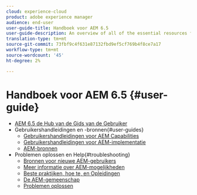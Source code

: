 ```yaml
---
cloud: experience-cloud
product: adobe experience manager
audience: end-user
user-guide-title: Handboek voor AEM 6.5
user-guide-description: An overview of all of the essential resources for understanding, installing, managing, and using AEM 6.5
translation-type: tm+mt
source-git-commit: 73fbf9c4f631e87132fbd9ef5cf769b4f8ce7a17
workflow-type: tm+mt
source-wordcount: '45'
ht-degree: 2%

---
```



# Handboek voor AEM 6.5 {#user-guide}

+ [AEM 6.5 de Hub van de Gids van de Gebruiker](home.md)
+ Gebruikershandleidingen en -bronnen{#user-guides}
   + [Gebruikershandleidingen voor AEM Capabilities](capabilities.md)
   + [Gebruikershandleidingen voor AEM-implementatie](implementation.md)
   + [AEM-bronnen](resources.md)
+ Problemen oplossen en Help{#troubleshooting}
   + [Bronnen voor nieuwe AEM-gebruikers](new.md)
   + [Meer informatie over AEM-mogelijkheden](learn.md)
   + [Beste praktijken, hoe te, en Opleidingen](best-practice.md)
   + [De AEM-gemeenschap](community.md)
   + [Problemen oplossen](troubleshooting.md)
